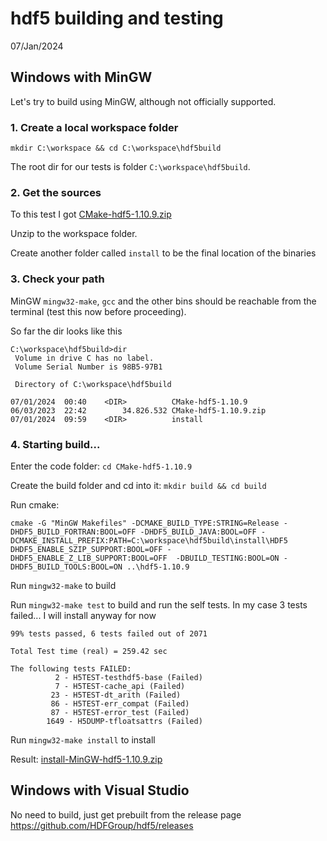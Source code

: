 # hdf5 building and testing
07/Jan/2024

## Windows with MinGW
Let's try to build using MinGW, although not officially supported.

### 1. Create a local workspace folder
`mkdir C:\workspace && cd C:\workspace\hdf5build`

The root dir for our tests is folder `C:\workspace\hdf5build`.

### 2. Get the sources
To this test I got [CMake-hdf5-1.10.9.zip](CMake-hdf5-1.10.9.zip)

Unzip to the workspace folder.

Create another folder called `install` to be the final location of the binaries

### 3. Check your path
MinGW  `mingw32-make`, `gcc` and the other bins should be reachable from the terminal (test this now before proceeding).

So far the dir looks like this
```
C:\workspace\hdf5build>dir
 Volume in drive C has no label.
 Volume Serial Number is 98B5-97B1

 Directory of C:\workspace\hdf5build

07/01/2024  00:40    <DIR>          CMake-hdf5-1.10.9
06/03/2023  22:42        34.826.532 CMake-hdf5-1.10.9.zip
07/01/2024  09:59    <DIR>          install
```
### 4. Starting build...
Enter the code folder: `cd CMake-hdf5-1.10.9`

Create the build folder and cd into it: `mkdir build && cd build`

Run cmake:
```
cmake -G "MinGW Makefiles" -DCMAKE_BUILD_TYPE:STRING=Release -DHDF5_BUILD_FORTRAN:BOOL=OFF -DHDF5_BUILD_JAVA:BOOL=OFF -DCMAKE_INSTALL_PREFIX:PATH=C:\workspace\hdf5build\install\HDF5 DHDF5_ENABLE_SZIP_SUPPORT:BOOL=OFF -DHDF5_ENABLE_Z_LIB_SUPPORT:BOOL=OFF  -DBUILD_TESTING:BOOL=ON -DHDF5_BUILD_TOOLS:BOOL=ON ..\hdf5-1.10.9
```

Run `mingw32-make` to build

Run `mingw32-make test` to build and run the self tests. In my case 3 tests failed... I will install anyway for now
```
99% tests passed, 6 tests failed out of 2071

Total Test time (real) = 259.42 sec

The following tests FAILED:
          2 - H5TEST-testhdf5-base (Failed)
          7 - H5TEST-cache_api (Failed)
         23 - H5TEST-dt_arith (Failed)
         86 - H5TEST-err_compat (Failed)
         87 - H5TEST-error_test (Failed)
        1649 - H5DUMP-tfloatsattrs (Failed)
```

Run `mingw32-make install` to install

Result: [install-MinGW-hdf5-1.10.9.zip](install-MinGW-hdf5-1.10.9.zip)


## Windows with Visual Studio
No need to build, just get prebuilt from the release page https://github.com/HDFGroup/hdf5/releases
